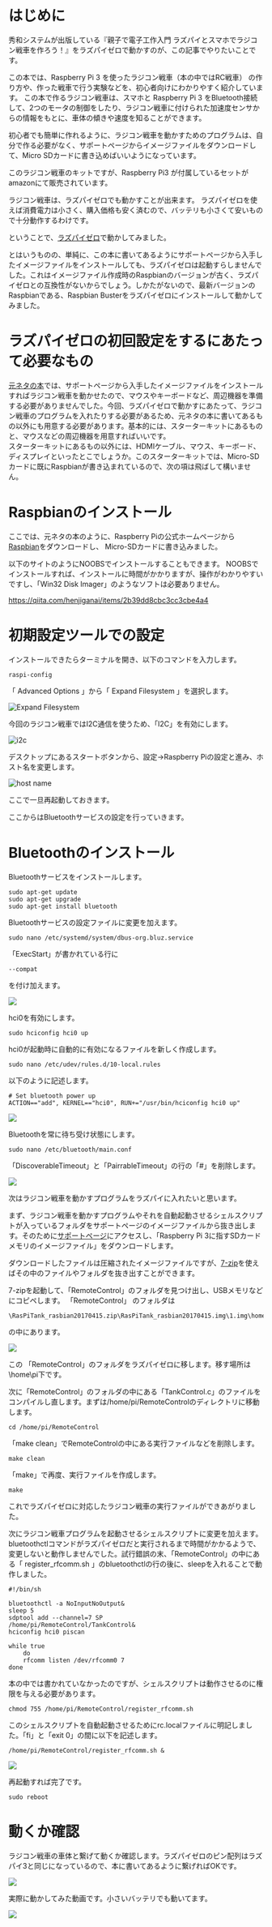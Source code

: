 <!-- 目次は現在wordpress上で有効にならないのでやめる -->
# はじめに
秀和システムが出版している『親子で電子工作入門&nbsp;ラズパイとスマホでラジコン戦車を作ろう！』をラズパイゼロで動かすのが、この記事でやりたいことです。

この本では、Raspberry Pi 3 を使ったラジコン戦車（本の中ではRC戦車） の作り方や、作った戦車で行う実験などを、初心者向けにわかりやすく紹介しています。 この本で作るラジコン戦車は、スマホと Raspberry Pi 3 をBluetooth接続して、2つのモータの制御をしたり、ラジコン戦車に付けられた加速度センサからの情報をもとに、車体の傾きや速度を知ることができます。

初心者でも簡単に作れるように、ラジコン戦車を動かすためのプログラムは、自分で作る必要がなく、サポートページからイメージファイルをダウンロードして、Micro SDカードに書き込めばいいようになっています。

このラジコン戦車のキットですが、Raspberry Pi3 が付属しているセットがamazonにて販売されています。

<!--ラジコン戦車を作りたいだけなのに、無駄にスペックが高い部品ばかりな気がします。そもそも、これくらいのプログラムなら[ラズパイ3](https://a.r10.to/hboCpt)を使わずとも[ラズパイゼロ](https://www.amazon.co.jp/gp/product/B076BHY12Y/ref=as_li_tl?ie=UTF8&camp=247&creative=1211&creativeASIN=B076BHY12Y&linkCode=as2&tag=aikotobahaabu-22&linkId=38e5828a1a3829ffe12b54adf5833df5)で十分動くわけです。-->
ラジコン戦車は、ラズパイゼロでも動かすことが出来ます。 ラズパイゼロを使えば消費電力は小さく、購入価格も安く済むので、バッテリも小さくて安いもので十分動作するわけです。

ということで、[ラズパイゼロ](https://www.amazon.co.jp/gp/product/B076BHY12Y/ref=as_li_tl?ie=UTF8&camp=247&creative=1211&creativeASIN=B076BHY12Y&linkCode=as2&tag=aikotobahaabu-22&linkId=38e5828a1a3829ffe12b54adf5833df5)で動かしてみました。

とはいうものの、単純に、この本に書いてあるようにサポートページから入手したイメージファイルをインストールしても、ラズパイゼロは起動すらしませんでした。これはイメージファイル作成時のRaspbianのバージョンが古く、ラズパイゼロとの互換性がないからでしょう。しかたがないので、最新バージョンのRaspbianである、Raspbian Busterをラズパイゼロにインストールして動かしてみました。

# ラズパイゼロの初回設定をするにあたって必要なもの

[元ネタの本](https://www.amazon.co.jp/gp/product/4798050202/ref=as_li_tl?ie=UTF8&tag=aikotobahaabu-22&camp=247&creative=1211&linkCode=as2&creativeASIN=4798050202&linkId=7b732fafe7316d1c4de4e3d82620f6e5)では、サポートページから入手したイメージファイルをインストールすればラジコン戦車を動かせたので、マウスやキーボードなど、周辺機器を準備する必要がありませんでした。今回、ラズパイゼロで動かすにあたって、ラジコン戦車のプログラムを入れたりする必要があるため、元ネタの本に書いてあるもの以外にも用意する必要があります。基本的には、スターターキットにあるものと、マウスなどの周辺機器を用意すればいいです。  
スターターキットにあるもの以外には、HDMIケーブル、マウス、キーボード、ディスプレイといったとこでしょうか。このスターターキットでは、Micro-SDカードに既にRaspbianが書き込まれているので、次の項は飛ばして構いません。

#  Raspbianのインストール

ここでは、元ネタの本のように、Raspberry Piの公式ホームページから[Raspbian](https://www.raspberrypi.org/downloads/raspbian/)をダウンロードし、 Micro-SDカードに書き込みました。

以下のサイトのようにNOOBSでインストールすることもできます。 NOOBSでインストールすれば、インストールに時間がかかりますが、操作がわかりやすいですし、「Win32 Disk Imager」のようなソフトは必要ありません。

https://qiita.com/henjiganai/items/2b39dd8cbc3cc3cbe4a4

# 初期設定ツールでの設定

インストールできたらターミナルを開き、以下のコマンドを入力します。

    raspi-config

「 Advanced Options 」から「 Expand Filesystem 」を選択します。

![Expand Filesystem](http://ais.nsc.nagoya-cu.ac.jp/wp-content/uploads/2021/07/2019-07-10-093655_1824x984_scrot.png)

今回のラジコン戦車ではI2C通信を使うため、「I2C」を有効にします。

![i2c](http://ais.nsc.nagoya-cu.ac.jp/wp-content/uploads/2021/07/2019-07-10-093855_1824x984_scrot2.png)

デスクトップにあるスタートボタンから、設定→Raspberry Piの設定と進み、ホスト名を変更します。

![host name](http://ais.nsc.nagoya-cu.ac.jp/wp-content/uploads/2021/07/2019-07-10-100614_1824x984_scrot2-1.png)

ここで一旦再起動しておきます。

ここからはBluetoothサービスの設定を行っていきます。

# Bluetoothのインストール

Bluetoothサービスをインストールします。

    sudo apt-get update
    sudo apt-get upgrade
    sudo apt-get install bluetooth

Bluetoothサービスの設定ファイルに変更を加えます。

    sudo nano /etc/systemd/system/dbus-org.bluz.service

「ExecStart」が書かれている行に

    --compat

を付け加えます。

![](http://ais.nsc.nagoya-cu.ac.jp/wp-content/uploads/2021/07/2019-07-10-094541_1824x984_scrot2-1.png)

hci0を有効にします。

    sudo hciconfig hci0 up

hci0が起動時に自動的に有効になるファイルを新しく作成します。

    sudo nano /etc/udev/rules.d/10-local.rules

以下のように記述します。

    # Set bluetooth power up
    ACTION=="add", KERNEL=="hci0", RUN+="/usr/bin/hciconfig hci0 up"

![](http://ais.nsc.nagoya-cu.ac.jp/wp-content/uploads/2021/07/2019-07-10-095410_1824x984_scrot2.png)

Bluetoothを常に待ち受け状態にします。

    sudo nano /etc/bluetooth/main.conf

「DiscoverableTimeout」と「PairrableTimeout」の行の「#」を削除します。

![](http://ais.nsc.nagoya-cu.ac.jp/wp-content/uploads/2021/07/2019-07-10-095511_1824x984_scrot2-1.png)

次はラジコン戦車を動かすプログラムをラズパイに入れたいと思います。

まず、ラジコン戦車を動かすプログラムやそれを自動起動させるシェルスクリプトが入っているフォルダをサポートページのイメージファイルから抜き出します。そのために[サポートページ](https://www.shuwasystem.co.jp/support/7980html/5020.html#1)にアクセスし、「Raspberry Pi 3に指すSDカードメモリのイメージファイル」をダウンロードします。

ダウンロードしたファイルは圧縮されたイメージファイルですが、[7-zip](https://sevenzip.osdn.jp/)を使えばその中のファイルやフォルダを抜き出すことができます。

7-zipを起動して、「RemoteControl」のフォルダを見つけ出し、USBメモリなどにコピペします。 「RemoteControl」  のフォルダは

    \RasPiTank_rasbian20170415.zip\RasPiTank_rasbian20170415.img\1.img\home\pi

の中にあります。

![](http://ais.nsc.nagoya-cu.ac.jp/wp-content/uploads/2021/07/2019-07-24-1-1024x601.png)

この 「RemoteControl」のフォルダをラズパイゼロに移します。移す場所は\home\pi下です。

次に「RemoteControl」のフォルダの中にある「TankControl.c」のファイルをコンパイルし直します。まずは/home/pi/RemoteControlのディレクトリに移動します。

    cd /home/pi/RemoteControl

「make clean」でRemoteControlの中にある実行ファイルなどを削除します。

    make clean

「make」で再度、実行ファイルを作成します。

    make

これでラズパイゼロに対応したラジコン戦車の実行ファイルができあがりました。

次にラジコン戦車プログラムを起動させるシェルスクリプトに変更を加えます。bluetoothctlコマンドがラズパイゼロだと実行されるまで時間がかかるようで、変更しないと動作しませんでした。試行錯誤の末、「RemoteControl」の中にある「 register_rfcomm.sh 」のbluetoothctlの行の後に、sleepを入れることで動作しました。

    #!/bin/sh

    bluetoothctl -a NoInputNoOutput&
    sleep 5
    sdptool add --channel=7 SP
    /home/pi/RemoteControl/TankControl&
    hciconfig hci0 piscan

    while true
        do
    	rfcomm listen /dev/rfcomm0 7
    done

本の中では書かれていなかったのですが、シェルスクリプトは動作させるのに権限を与える必要があります。

    chmod 755 /home/pi/RemoteControl/register_rfcomm.sh

このシェルスクリプトを自動起動させるためにrc.localファイルに明記しました。「fi」と「exit 0」の間に以下を記述します。

    /home/pi/RemoteControl/register_rfcomm.sh &

![](http://ais.nsc.nagoya-cu.ac.jp/wp-content/uploads/2021/07/2019-07-10-100452_1824x984_scrot2-1.png)

再起動すれば完了です。

    sudo reboot

# 動くか確認

ラジコン戦車の車体と繋げて動くか確認します。ラズパイゼロのピン配列はラズパイ3と同じになっているので、本に書いてあるように繋げればOKです。

![](http://hara.jpn.com/images/_default/Topics/RaspPiZero/RaspPiZero.png)


実際に動かしてみた動画です。小さいバッテリでも動いてます。

[![](https://img.youtube.com/vi/HA8JyUupVh0/0.jpg)](https://www.youtube.com/watch?v=HA8JyUupVh0&feature=emb_title&ab_channel=Amplil)
